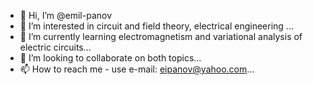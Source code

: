 - 👋 Hi, I’m @emil-panov
- 👀 I’m interested in circuit and field theory, electrical engineering ...
- 🌱 I’m currently learning electromagnetism and variational analysis of electric circuits...
- 💞️ I’m looking to collaborate on both topics...
- 📫 How to reach me - use e-mail: eipanov@yahoo.com...

<!---
emil-panov/emil-panov is a ✨ special ✨ repository because its `README.md` (this file) appears on your GitHub profile.
You can click the Preview link to take a look at your changes.
--->
